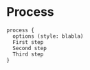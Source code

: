 # Process

```hcl
process {
  options (style: blabla)
  First step
  Second step
  Third step
}
```
